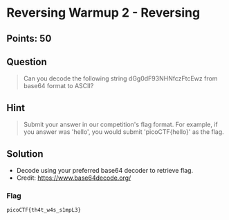 # Reversing Warmup 2 - Reversing

## Points: 50

## Question 
  > Can you decode the following string dGg0dF93NHNfczFtcEwz from base64 format to ASCII?
## Hint
  > Submit your answer in our competition's flag format. For example, if you answer was 
        'hello', you would submit 'picoCTF{hello}' as the flag.
## Solution
  - Decode using your preferred base64 decoder to retrieve flag.
  - Credit: https://www.base64decode.org/
### Flag
`picoCTF{th4t_w4s_s1mpL3}`
